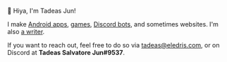 👋 Hiya, I'm Tadeas Jun!

I make [Android apps](https://play.google.com/store/apps/details?id=com.eledris.artprompts), [games](https://play.google.com/store/apps/details?id=com.eledris.decline), [Discord bots](https://eledris.com/art-prompts/discord-bot/), and sometimes websites. I'm also [a writer](https://eledris.com/).

If you want to reach out, feel free to do so via tadeas@eledris.com, or on Discord at **Tadeas Salvatore Jun#9537**.

<!---
Tadeas-Jun/Tadeas-Jun is a ✨ special ✨ repository because its `README.md` (this file) appears on your GitHub profile.
You can click the Preview link to take a look at your changes.
--->
